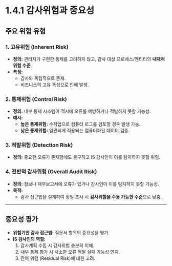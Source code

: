 # 1.4.1 감사위험과 중요성

## 주요 위험 유형

### 1. 고유위험 (Inherent Risk)
- **정의:** 관리자가 구현한 통제를 고려하지 않고, 감사 대상 프로세스/엔티티의 **내재적 위험 수준**.
- **특징:** 
  - 감사와 독립적으로 존재.
  - 비즈니스의 고유 특성으로 인해 발생.

### 2. 통제위험 (Control Risk)
- **정의:** 내부 통제 시스템이 적시에 오류를 예방하거나 적발하지 못할 가능성.
- **예시:**
  - **높은 통제위험:** 수작업으로 컴퓨터 로그를 검토할 경우 발생 가능.
  - **낮은 통제위험:** 일관되게 적용되는 컴퓨터화된 데이터 검증.

### 3. 적발위험 (Detection Risk)
- **정의:** 중요한 오류가 존재함에도 불구하고 IS 감사인이 이를 탐지하지 못할 위험.

### 4. 전반적 감사위험 (Overall Audit Risk)
- **정의:** 정보나 재무보고서에 오류가 있거나 감사인이 이를 탐지하지 못할 가능성.
- **목적:** 
  - 감사 접근법을 설계하여 정밀 조사 시 **감사위험을 수용 가능한 수준**으로 낮춤.

---

## 중요성 평가
- **위험기반 감사 접근법:** 질문서 항목의 중요성을 평가.
- **IS 감사인의 역할:**
  1. 감사계획 수립 시 감사위험 충분히 이해.
  2. 내부 통제 평가 시 사소한 오류 적발 실패 가능성 인지.
  3. 잔여 위험 (Residual Risk)에 대한 고려.

